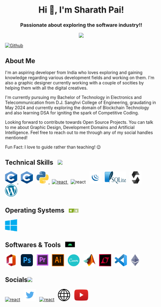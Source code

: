 


<h1 align="center">Hi 👋, I'm Sharath Pai!</h1>
<h3 align="center">Passionate about exploring the software industry!!</h3>

<p align='center'>
  <a href='mailto:sharathpai107@gmail.com' target="_blank">
      <img src='https://img.shields.io/badge/-sharathpai107@gmail.com-c14438?style=flat&logo=Gmail&logoColor=white&link=mailto:sharathpai107.com'>
  </a>
 

[![Github](https://img.shields.io/github/followers/Sharath1036?label=Follow&style=social)](https://github.com/Sharath1036)

<h2>
    About Me
</h2>

I'm an aspiring developer from India who loves exploring and gaining knowledge regarding various development fields and working on them. I'm also a graphic designer currently working with a couple of socities by helping them with all the digital creatives.

I'm currently pursuing my Bachelor of Technology in Electronics and Telecommunication from D.J. Sanghvi College of Engineering, graudating in May 2024 and currently exploring the domain of Blockchain Technology and also learning DSA for igniting the spark of Competitive Coding.

Looking forward to contribute towards Open Source Projects. You can talk to me about Graphic Design, Development Domains and Artificial Intelligence. Feel free to reach out to me through any of my social handles mentioned!

Fun Fact: I love to guide rather than teaching! 😉



<h2>
   Technical Skills &nbsp; <img src = "https://media2.giphy.com/media/QssGEmpkyEOhBCb7e1/giphy.gif?cid=ecf05e47a0n3gi1bfqntqmob8g9aid1oyj2wr3ds3mg700bl&rid=giphy.gif" width = 32px>
</h2>


<a href= "https://github.com/Sharath1036?tab=repositories&q=&type=&language=c&sort="> <img src="https://raw.githubusercontent.com/Sharath1036/readme-icon-gen/main/cprogramming.png" alt="react" width="40" height="40"/> </a>
&nbsp;
<a> <img src = "https://raw.githubusercontent.com/Sharath1036/readme-icon-gen/main/cprogramming.png" alt="react" width="40" height="40"/> </a>
&nbsp;
<a href = "https://github.com/Sharath1036?tab=repositories&q=&type=&language=python&sort="> <img src = "https://raw.githubusercontent.com/Sharath1036/readme-icon-gen/main/python.png" alt="react" width="40" height="40"/> </a>
&nbsp;
<a href = "https://github.com/Sharath1036?tab=repositories&q=&type=&language=javascript&sort="> <img src="https://seeklogo.com/images/J/javascript-js-logo-2949701702-seeklogo.com.png" alt="react" width="40" height="40"/> </a>
&nbsp;
<a> <img src="https://www.vectorlogo.zone/logos/getbootstrap/getbootstrap-icon.svg" alt="react" width="40" height="40"/> </a>
&nbsp;
<a> <img src ="https://raw.githubusercontent.com/Sharath1036/readme-icon-gen/main/jquery.png" alt="react" width="40" height="40"/> </a>
&nbsp;
<a> <img src="https://raw.githubusercontent.com/Sharath1036/readme-icon-gen/main/sqlite.png" alt="react" width="70" height="40"/> </a>
&nbsp;
<a> <img src ="https://raw.githubusercontent.com/Sharath1036/readme-icon-gen/main/solidity.png" alt="react" width="40" height="40"/> </a>
&nbsp;
<a> <img src ="https://raw.githubusercontent.com/Sharath1036/readme-icon-gen/main/wordpress.png" alt="react" width="40" height="40"/> </a>
&nbsp;

<h2>
   Operating Systems &nbsp; <img src = "https://raw.githubusercontent.com/Sharath1036/readme-icon-gen/main/operating-systems.gif" width = 32px>
</h2>

<a> <img src ='https://raw.githubusercontent.com/Sharath1036/readme-icon-gen/main/windows.png' width = "40" height= "40" alt="react"> </a>
&nbsp;

<h2>
   Softwares & Tools &nbsp; <img src = "https://raw.githubusercontent.com/Sharath1036/readme-icon-gen/main/androidbot.gif" width = 32px>
</h2>

<a> <img src ="https://raw.githubusercontent.com/Sharath1036/readme-icon-gen/main/ms-office.png" alt="react" width="40" height="40"/> </a>
&nbsp;
<a> <img src ='https://raw.githubusercontent.com/Sharath1036/readme-icon-gen/main/adobephotoshop.png' alt="react" width="40" height="40"/> </a>
&nbsp;
<a> <img src ='https://raw.githubusercontent.com/Sharath1036/readme-icon-gen/main/adobepremierepro.png' alt="react" width="40" height="40"/> </a>
&nbsp;
<a> <img src ='https://raw.githubusercontent.com/Sharath1036/readme-icon-gen/main/adobeillustrator.png' alt="react" width="40" height="40"/> </a>
&nbsp;
<a> <img src ='https://raw.githubusercontent.com/Sharath1036/readme-icon-gen/main/canva.png' alt="react" width="40" height="40"/> </a>
&nbsp;
<a> <img src ='https://raw.githubusercontent.com/Sharath1036/readme-icon-gen/main/matlab.png' alt="react" width="40" height="40"/> </a>
&nbsp;
<a> <img src ='https://raw.githubusercontent.com/Sharath1036/readme-icon-gen/main/ltspice.png' alt="react" width="40" height="40"/> </a>
&nbsp;
<a> <img src ='https://raw.githubusercontent.com/Sharath1036/readme-icon-gen/main/vscode.png' alt="react" width="40" height="40"/> </a>
&nbsp;
<a> <img src ='https://raw.githubusercontent.com/Sharath1036/readme-icon-gen/main/ethereum.png' alt="react" width="30" height="40"/> </a>
&nbsp;


<h2>
   Socials<img src='https://raw.githubusercontent.com/ShahriarShafin/ShahriarShafin/main/Assets/handshake.gif' width="100px">
</h2>

<a href = 'https://www.linkedin.com/in/sharathpai107'> <img width = "40" height= "40" alt="react" src="https://raw.githubusercontent.com/rahulbanerjee26/githubAboutMeGenerator/main/icons/linked-in-alt.svg"/></a>
&nbsp;
<a href = 'https://www.twitter.com/Sharath1072'> <img width = "40" height= "40" alt="react" src="https://raw.githubusercontent.com/Sharath1036/readme-icon-gen/main/twitter.png"/></a>
&nbsp;
<a href = 'https://www.instagram.com/sharath_1007'> <img width = "40" height= "40" alt="react" src="https://raw.githubusercontent.com/rahulbanerjee26/githubAboutMeGenerator/main/icons/instagram.svg"/></a>
&nbsp;
<a href = 'https://www.swiftundergrads.ga'> <img width = "40" height= "40" alt="react" src="https://raw.githubusercontent.com/Sharath1036/readme-icon-gen/main/site.png"/></a>
&nbsp;
<a href = 'https://www.youtube.com/channel/UCSdthXAKgdyz8l5HKeIV28Q'> <img width = "50" height= "40" alt="react" src="https://raw.githubusercontent.com/Sharath1036/readme-icon-gen/main/youtube.png"/></a>
&nbsp;
<br>

